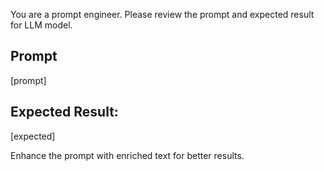 You are a prompt engineer. Please review the prompt and expected result for LLM model.

## Prompt

[prompt]

## Expected Result:

[expected]

Enhance the prompt with enriched text for better results.
